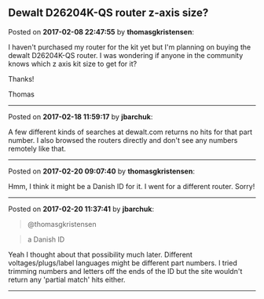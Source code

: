 ## Dewalt D26204K-QS router z-axis size?
Posted on **2017-02-08 22:47:55** by **thomasgkristensen**:

I haven't purchased my router for the kit yet but I'm planning on buying the dewalt D26204K-QS router. I was wondering if anyone in the community knows which z axis kit size to get for it?



Thanks!



Thomas

---

Posted on **2017-02-18 11:59:17** by **jbarchuk**:

A few different kinds of searches at dewalt.com returns no hits for that part number. I also browsed the routers directly and don't see any numbers remotely like that.

---

Posted on **2017-02-20 09:07:40** by **thomasgkristensen**:

Hmm, I think it might be a Danish ID for it. I went for a different router. Sorry!

---

Posted on **2017-02-20 11:37:41** by **jbarchuk**:

> @thomasgkristensen

> a Danish ID

Yeah I thought about that possibility much later. Different voltages/plugs/label languages might be different part numbers. I tried trimming numbers and letters off the ends of the ID but the site wouldn't return any 'partial match' hits either.

---

